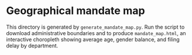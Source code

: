 # Geographical mandate map

This directory is generated by `generate_mandate_map.py`.
Run the script to download administrative boundaries and to produce
`mandate_map.html`, an interactive choropleth showing average age, gender
balance, and filing delay by department.
